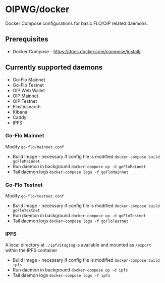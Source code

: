 # OIPWG/docker

Docker Compose configurations for basic FLO/OIP related daemons.


## Prerequisites
- Docker Compose - https://docs.docker.com/compose/install/


## Currently supported daemons
- Go-Flo Mainnet
- Go-Flo Testnet
- OIP Web Wallet
- OIP Mainnet
- OIP Testnet
- Elasticsearch
- Kibana
- Caddy
- IPFS


### Go-Flo Mainnet
Modify `go-flo/mainnet.conf`

- Build image - necessary if config file is modified `docker-compose build goFloMainnet`
- Run daemon in background `docker-compose up -d goFloMainnet`
- Tail daemon logs `docker-compose logs -f goFloMainnet`



### Go-Flo Testnet
Modify `go-flo/testnet.conf`

- Build image - necessary if config file is modified `docker-compose build goFloTestnet`
- Run daemon in background `docker-compose up -d goFloTestnet`
- Tail daemon logs `docker-compose logs -f goFloTestnet`



### IPFS
A local directory at `./ipfsStaging` is available and mounted as `/export` within the IPFS container

- Build image - necessary if config file is modified `docker-compose build ipfs`
- Run daemon in background `docker-compose up -d ipfs`
- Tail daemon logs `docker-compose logs -f ipfs`

